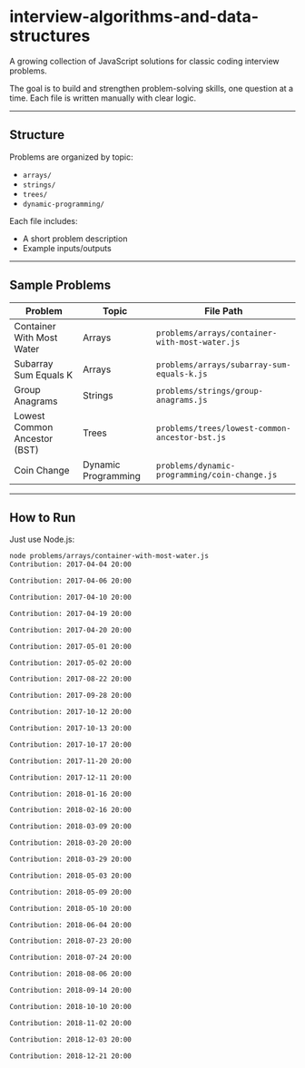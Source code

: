 # interview-algorithms-and-data-structures

A growing collection of JavaScript solutions for classic coding interview problems.

The goal is to build and strengthen problem-solving skills, one question at a time. Each file is written manually with clear logic.

---

## Structure

Problems are organized by topic:

- `arrays/`
- `strings/`
- `trees/`
- `dynamic-programming/`

Each file includes:
- A short problem description
- Example inputs/outputs

---

## Sample Problems

| Problem                      | Topic               | File Path                                             |
|------------------------------|----------------------|--------------------------------------------------------|
| Container With Most Water    | Arrays               | `problems/arrays/container-with-most-water.js`         |
| Subarray Sum Equals K        | Arrays               | `problems/arrays/subarray-sum-equals-k.js`             |
| Group Anagrams               | Strings              | `problems/strings/group-anagrams.js`                   |
| Lowest Common Ancestor (BST) | Trees                | `problems/trees/lowest-common-ancestor-bst.js`         |
| Coin Change                  | Dynamic Programming  | `problems/dynamic-programming/coin-change.js`          |

---

## How to Run

Just use Node.js:

```bash
node problems/arrays/container-with-most-water.js
Contribution: 2017-04-04 20:00

Contribution: 2017-04-06 20:00

Contribution: 2017-04-10 20:00

Contribution: 2017-04-19 20:00

Contribution: 2017-04-20 20:00

Contribution: 2017-05-01 20:00

Contribution: 2017-05-02 20:00

Contribution: 2017-08-22 20:00

Contribution: 2017-09-28 20:00

Contribution: 2017-10-12 20:00

Contribution: 2017-10-13 20:00

Contribution: 2017-10-17 20:00

Contribution: 2017-11-20 20:00

Contribution: 2017-12-11 20:00

Contribution: 2018-01-16 20:00

Contribution: 2018-02-16 20:00

Contribution: 2018-03-09 20:00

Contribution: 2018-03-20 20:00

Contribution: 2018-03-29 20:00

Contribution: 2018-05-03 20:00

Contribution: 2018-05-09 20:00

Contribution: 2018-05-10 20:00

Contribution: 2018-06-04 20:00

Contribution: 2018-07-23 20:00

Contribution: 2018-07-24 20:00

Contribution: 2018-08-06 20:00

Contribution: 2018-09-14 20:00

Contribution: 2018-10-10 20:00

Contribution: 2018-11-02 20:00

Contribution: 2018-12-03 20:00

Contribution: 2018-12-21 20:00


